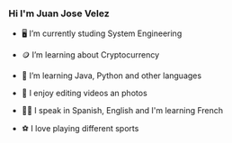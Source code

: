 ### Hi I'm Juan Jose Velez



- 🖥  I’m currently studing System Engineering

- 🪙  I’m learning about Cryptocurrency

- 🤔  I’m learning Java, Python and other languages

- 🎥  I enjoy editing videos an photos

- 👨‍🎓  I speak in Spanish, English and I'm learning French

- ⚽️  I love playing different sports

